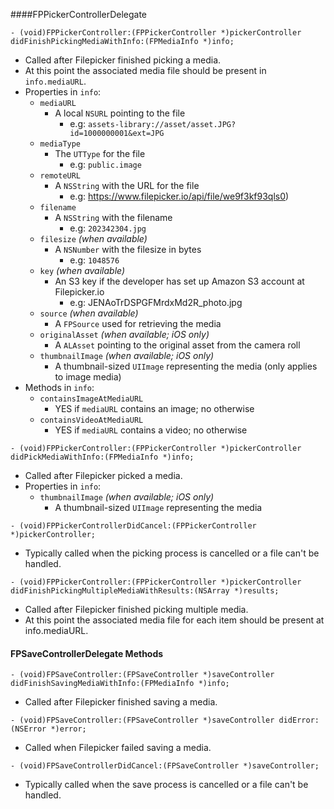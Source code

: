 ####FPPickerControllerDelegate

```objc
- (void)FPPickerController:(FPPickerController *)pickerController didFinishPickingMediaWithInfo:(FPMediaInfo *)info;
```
- Called after Filepicker finished picking a media.
- At this point the associated media file should be present in `info.mediaURL`.
- Properties in `info`:
    - `mediaURL`
        - A local `NSURL` pointing to the file
            - e.g: `assets-library://asset/asset.JPG?id=1000000001&ext=JPG`
    - `mediaType`
        - The `UTType` for the file
            - e.g: `public.image`
    - `remoteURL`
        - A `NSString` with the URL for the file
            - e.g: https://www.filepicker.io/api/file/we9f3kf93qls0)
    - `filename`
        - A `NSString` with the filename
            - e.g: `202342304.jpg`
    - `filesize` *(when available)*
        - A `NSNumber` with the filesize in bytes
            - e.g: `1048576`
    - `key` *(when available)*
        - An S3 key if the developer has set up Amazon S3 account at Filepicker.io
            - e.g: JENAoTrDSPGFMrdxMd2R_photo.jpg
    - `source` *(when available)*
        - A `FPSource` used for retrieving the media
    - `originalAsset` *(when available; iOS only)*
        - A `ALAsset` pointing to the original asset from the camera roll
    - `thumbnailImage` *(when available; iOS only)*
        - A thumbnail-sized `UIImage` representing the media (only applies to image media)
- Methods in `info`:
    - `containsImageAtMediaURL`
        - YES if `mediaURL` contains an image; no otherwise
    - `containsVideoAtMediaURL`
        - YES if `mediaURL` contains a video; no otherwise

```objc
- (void)FPPickerController:(FPPickerController *)pickerController didPickMediaWithInfo:(FPMediaInfo *)info;
```
- Called after Filepicker picked a media.
- Properties in `info`:
    - `thumbnailImage` *(when available; iOS only)*
        - A thumbnail-sized `UIImage` representing the media

```objc
- (void)FPPickerControllerDidCancel:(FPPickerController *)pickerController;
```
- Typically called when the picking process is cancelled or a file can't be handled.

```objc
- (void)FPPickerController:(FPPickerController *)pickerController didFinishPickingMultipleMediaWithResults:(NSArray *)results;
```
- Called after Filepicker finished picking multiple media.
- At this point the associated media file for each item should be present at info.mediaURL.

#### FPSaveControllerDelegate Methods

```objc
- (void)FPSaveController:(FPSaveController *)saveController didFinishSavingMediaWithInfo:(FPMediaInfo *)info;
```
- Called after Filepicker finished saving a media.

```objc
- (void)FPSaveController:(FPSaveController *)saveController didError:(NSError *)error;
```
- Called when Filepicker failed saving a media.

```objc
- (void)FPSaveControllerDidCancel:(FPSaveController *)saveController;
```
- Typically called when the save process is cancelled or a file can't be handled.

